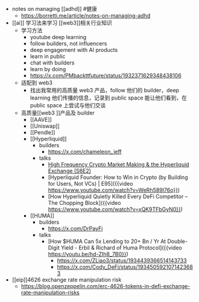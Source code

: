 - notes on managing [[adhd]] #健康
	- https://borretti.me/article/notes-on-managing-adhd
- [[ai]] 学习法来学习 [[web3]]相关行业知识
	- 学习方法
		- youtube deep learning
		- follow builders, not influencers
		- deep engagement with AI products
		- learn in public
		- chat with builders
		- learn by doing
		- https://x.com/PMbackttfuture/status/1932371629348438106
	- 适配到 web3
		- 找出我常用的高质量 web3 产品，follow 他们的 builder，deep learning 他们传播的信息，记录到 public space 能让他们看到，在 public space 上尝试与他们交谈
	- 高质量[[web3 ]]产品及 builder
		- [[AAVE]]
		- [[Uniswap]]
		- [[Pendle]]
		- [[Hyperliquid]]
			- builders
				- https://x.com/chameleon_jeff
			- talks
				- [High Frequency Crypto Market Making & the Hyperliquid Exchange (S6E2)](https://www.youtube.com/watch?v=HqCksxcX49w)
				- [Hyperliquid Founder: How to Win in Crypto (by Building for Users, Not VCs) | E95]({{video https://www.youtube.com/watch?v=WeRh589I76o}})
				- [How Hyperliquid Quietly Killed Every DeFi Competitor – The Chopping Block]({{video https://www.youtube.com/watch?v=xQK9TFbGyN0}})
		- [[HUMA]]
			- builders
				- https://x.com/DrPayFi
			- talks
				- [How $HUMA Can 5x Lending to 20+ Bn / Yr At Double-Digit Yield - Erbil & Richard of Huma Protocol]({{video https://youtu.be/hd-ZIh8_7B0}})
					- https://x.com/ZLiao3/status/1934439366514143733
					- https://x.com/Cody_DeFi/status/1934505921071423683
- [[eip]]4626 exchange rate manipulation risk
	- https://blog.openzeppelin.com/erc-4626-tokens-in-defi-exchange-rate-manipulation-risks